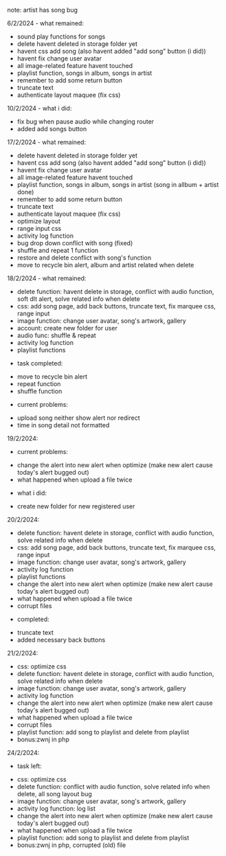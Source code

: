 note:
artist has song bug

6/2/2024 - what remained:
- sound play functions for songs
- delete havent deleted in storage folder yet 
- havent css add song (also havent added "add song" button (i did))
- havent fix change user avatar
- all image-related feature havent touched 
- playlist function, songs in album, songs in artist
- remember to add some return button 
- truncate text
- authenticate layout maquee (fix css)

10/2/2024 - what i did:
- fix bug when pause audio while changing router
- added add songs button

17/2/2024 - what remained:
- delete havent deleted in storage folder yet 
- havent css add song (also havent added "add song" button (i did))
- havent fix change user avatar
- all image-related feature havent touched 
- playlist function, songs in album, songs in artist (song in allbum + artist done)
- remember to add some return button 
- truncate text
- authenticate layout maquee (fix css)
- optimize layout 
- range input css
- activity log function
- bug drop down conflict with song (fixed)
- shuffle and repeat 1 function
- restore and delete conflict with song's function
- move to recycle bin alert, album and artist related when delete

18/2/2024 - what remained:
- delete function: havent delete in storage, conflict with audio function, soft dlt alert, solve related info when delete
- css: add song page, add back buttons, truncate text, fix marquee css, range input
- image function: change user avatar, song's artwork, gallery
- account: create new folder for user 
- audio func: shuffle & repeat
- activity log function
- playlist functions

* task completed: 
- move to recycle bin alert
- repeat function
- shuffle function

* current problems: 
- upload song neither show alert nor redirect
- time in song detail not formatted

19/2/2024:
* current problems: 
- change the alert into new alert when optimize (make new alert cause today's alert bugged out)
- what happened when upload a file twice

* what i did:
- create new folder for new registered user

20/2/2024:
- delete function: havent delete in storage, conflict with audio function, solve related info when delete
- css: add song page, add back buttons, truncate text, fix marquee css, range input
- image function: change user avatar, song's artwork, gallery
- activity log function
- playlist functions
- change the alert into new alert when optimize (make new alert cause today's alert bugged out)
- what happened when upload a file twice
- corrupt files

* completed:
- truncate text
- added necessary back buttons

21/2/2024: 
- css: optimize css
- delete function: havent delete in storage, conflict with audio function, solve related info when delete
- image function: change user avatar, song's artwork, gallery
- activity log function
- change the alert into new alert when optimize (make new alert cause today's alert bugged out)
- what happened when upload a file twice
- corrupt files
- playlist function: add song to playlist and delete from playlist
- bonus:zwnj in php 

24/2/2024:
* task left:
- css: optimize css
- delete function: conflict with audio function, solve related info when delete, all song layout bug
- image function: change user avatar, song's artwork, gallery
- activity log function: log list
- change the alert into new alert when optimize (make new alert cause today's alert bugged out)
- what happened when upload a file twice
- playlist function: add song to playlist and delete from playlist
- bonus:zwnj in php, corrupted (old) file 

